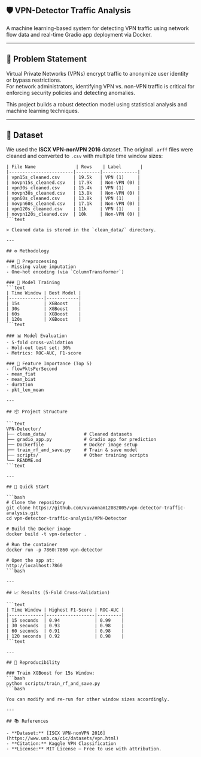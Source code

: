 ## 🛡️ VPN-Detector Traffic Analysis

A machine learning-based system for detecting VPN traffic using network flow data and real-time Gradio app deployment via Docker.

---

## 📌 Problem Statement

Virtual Private Networks (VPNs) encrypt traffic to anonymize user identity or bypass restrictions.  
For network administrators, identifying VPN vs. non-VPN traffic is critical for enforcing security policies and detecting anomalies.

This project builds a robust detection model using statistical analysis and machine learning techniques.

---

## 📁 Dataset

We used the **ISCX VPN-nonVPN 2016** dataset. The original `.arff` files were cleaned and converted to `.csv` with multiple time window sizes:

```text
| File Name               | Rows    | Label       |
|------------------------|---------|-------------|
| vpn15s_cleaned.csv     | 19.5k   | VPN (1)     |
| novpn15s_cleaned.csv   | 17.9k   | Non-VPN (0) |
| vpn30s_cleaned.csv     | 15.4k   | VPN (1)     |
| novpn30s_cleaned.csv   | 13.8k   | Non-VPN (0) |
| vpn60s_cleaned.csv     | 13.8k   | VPN (1)     |
| novpn60s_cleaned.csv   | 17.1k   | Non-VPN (0) |
| vpn120s_cleaned.csv    | 11k     | VPN (1)     |
| novpn120s_cleaned.csv  | 10k     | Non-VPN (0) |
```text

> Cleaned data is stored in the `clean_data/` directory.

---

## ⚙️ Methodology

### 🔄 Preprocessing
- Missing value imputation
- One-hot encoding (via `ColumnTransformer`)

### 🧠 Model Training
```text
| Time Window | Best Model |
|-------------|------------|
| 15s         | XGBoost    |
| 30s         | XGBoost    |
| 60s         | XGBoost    |
| 120s        | XGBoost    |
```text

### 📊 Model Evaluation
- 5-fold cross-validation
- Hold-out test set: 30%
- Metrics: ROC-AUC, F1-score

### 📌 Feature Importance (Top 5)
- flowPktsPerSecond
- mean_fiat
- mean_biat
- duration
- pkt_len_mean

---

## 📦 Project Structure

```text
VPN-Detector/
├── clean_data/              # Cleaned datasets
├── gradio_app.py            # Gradio app for prediction
├── Dockerfile               # Docker image setup
├── train_rf_and_save.py     # Train & save model
├── scripts/                 # Other training scripts
└── README.md
```text

---

## 🚀 Quick Start

```bash
# Clone the repository
git clone https://github.com/vuvannam12082005/vpn-detector-traffic-analysis.git
cd vpn-detector-traffic-analysis/VPN-Detector

# Build the Docker image
docker build -t vpn-detector .

# Run the container
docker run -p 7860:7860 vpn-detector

# Open the app at:
http://localhost:7860
```bash

---

## 📈 Results (5-Fold Cross-Validation)

```text
| Time Window | Highest F1-Score | ROC-AUC |
|-------------|------------------|---------|
| 15 seconds  | 0.94             | 0.99    |
| 30 seconds  | 0.93             | 0.98    |
| 60 seconds  | 0.91             | 0.98    |
| 120 seconds | 0.92             | 0.98    |
```text

---

## 🔁 Reproducibility

### Train XGBoost for 15s Window:
```bash
python scripts/train_rf_and_save.py
```bash

You can modify and re-run for other window sizes accordingly.

---

## 📚 References

- **Dataset:** [ISCX VPN-nonVPN 2016](https://www.unb.ca/cic/datasets/vpn.html)
- **Citation:** Kaggle VPN Classification
- **License:** MIT License – Free to use with attribution.
